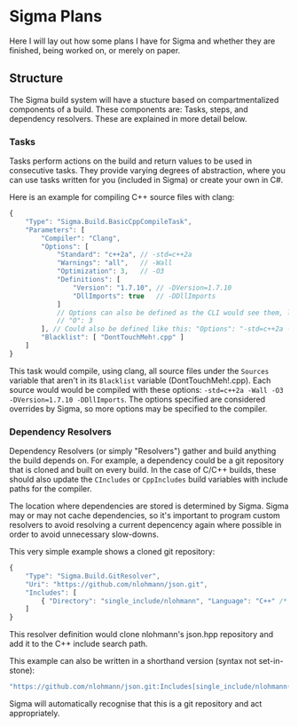 # Sigma Plans

Here I will lay out how some plans I have for Sigma and whether they are finished, being worked on, or merely on paper.

## Structure

The Sigma build system will have a stucture based on compartmentalized components of a build. These components are: Tasks, steps, and dependency resolvers. These are explained in more detail below.

### Tasks

Tasks perform actions on the build and return values to be used in consecutive tasks. They provide varying degrees of abstraction, where you can use tasks written for you (included in Sigma) or create your own in C#.

Here is an example for compiling C++ source files with clang:  
```javascript
{
    "Type": "Sigma.Build.BasicCppCompileTask",
    "Parameters": [
        "Compiler": "Clang",
        "Options": [
            "Standard": "c++2a", // -std=c++2a
            "Warnings": "all",   // -Wall
            "Optimization": 3,   // -O3
            "Definitions": [
                "Version": "1.7.10", // -DVersion=1.7.10
                "DllImports": true   // -DDllImports
            ]
            // Options can also be defined as the CLI would see them, like this:
            // "O": 3
        ], // Could also be defined like this: "Options": "-std=c++2a -Wall -O3"
        "Blacklist": [ "DontTouchMeh!.cpp" ]
    ]
}
```

This task would compile, using clang, all source files under the `Sources` variable that aren't in its `Blacklist` variable (DontTouchMeh!.cpp). Each source would would be compiled with these options: `-std=c++2a -Wall -O3 -DVersion=1.7.10 -DDllImports`. The options specified are considered overrides by Sigma, so more options may be specified to the compiler.

### Dependency Resolvers

Dependency Resolvers (or simply "Resolvers") gather and build anything the build depends on. For example, a dependency could be a git repository that is cloned and built on every build. In the case of C/C++ builds, these should also update the `CIncludes` or `CppIncludes` build variables with include paths for the compiler.

The location where dependencies are stored is determined by Sigma. Sigma may or may not cache dependencies, so it's important to program custom resolvers to avoid resolving a current depencency again where possible in order to avoid unnecessary slow-downs.

This very simple example shows a cloned git repository:
```javascript
{
    "Type": "Sigma.Build.GitResolver",
    "Uri": "https://github.com/nlohmann/json.git",
    "Includes": [
        { "Directory": "single_include/nlohmann", "Language": "C++" /* Also: "Languages": [ "C++" ] */ }
    ]
}
```

This resolver definition would clone nlohmann's json.hpp repository and add it to the C++ include search path.

This example can also be written in a shorthand version (syntax not set-in-stone):
```javascript
"https://github.com/nlohmann/json.git:Includes[single_include/nlohmann(C++)]"
```

Sigma will automatically recognise that this is a git repository and act appropriately.
